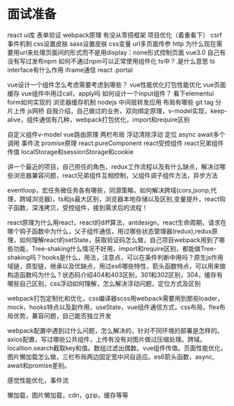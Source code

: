 # 面试准备

react
ui库
表单验证
webpack原理
有没从零搭框架
项目优化（着重看下）
csrf
事件机制
css设置皮肤
sass设置皮肤
css变量
url多页面传参
http
为什么现在需要用url来处理页面间的形式而不是用display：none形式控制页面
vue3.0
自己有没有写过发布npm
如何不通过npm可以正常使用组件化
ts中？.是什么意思
ts interface有什么作用
iframe通信
react .portal

vue设计一个组件怎么考虑需要考虑到哪些？
vue性能优化打包性能优化
vue页面缓存
vue组件中用过call，apply吗
如何设计一个input组件？
看下elementui form如何实现的
浏览器缓存机制
nodejs 中间层转发应用
布局有哪些
git tag
分片上传
js网桥
自我介绍，自己做过的业务，双向绑定原理，v-model实现，keep-alive，组件通信有几种，webpack打包优化，import和require区别

自定义组件v-model
vue路由原理
两栏布局
浮动清除浮动
定位
async await多个调用
事件流
promise原理
react.pureComponent
react受控组件
react兄弟组件传值
localStorage和sessionStorage和cookie

讲一个最近的项目，自己担任的角色，redux工作流程以及有什么缺点，解决过哪些浏览器兼容问题，react兄弟组件互相控制，父组件调子组件方法，异步方法


eventloop，宏任务微任务各有哪些，同源策略，如何解决跨域(cors,jsonp,代理，跨域浏览器)，ts和js最大区别，浏览器本地存储以及区别,变量提升，react钩子函数，深浅拷贝，受控组件，接到需求后的流程！



react原理为什么用react，react的diff算法，antdesign，react生命周期，请求在哪个钩子函数中为什么，父子组件通信，用过哪些状态管理器(redux),redux原理，如何理解react的setState，获取验证码怎么做，自己项目webpack用到了哪些功能，Tree-shaking什么情况不好用，import和require区别，都能做Tree-shaking吗？hooks是什么，用法，注意点，可以在条件判断中用吗？原生js作用域链，原型链，继承以及优缺点，用过es6哪些特性，箭头函数特点，可以用来做构造函数吗为什么？状态码介绍404和403区别，301和302区别，304，缓存有哪些自己区别，css浮动如何理解，怎么解决浮动问题，定位方式及区别


webpack打包定制化和优化，css编译器scss用webpack需要用到那些loader，mock，hooks特点以及副作用，useState，vue组件通信方式，css布局，flex布局优势，兼容问题，自己能否独立开发


webpack配置中遇到过什么问题，怎么解决的，针对不同环境的部署是怎样的。axios配置，写过哪些公共组件，上传有没有对图片做过压缩处理。跨域。localtion.search截取key和值。数组过滤出偶数。vue组件传值。页面性能优化，图片懒加载怎么做，三栏布局两边固定宽中间自适应。es6箭头函数，async, await和promise差别。


感觉性能优化，事件流

懒加载，图片懒加载，cdn，gzip，缓存等等